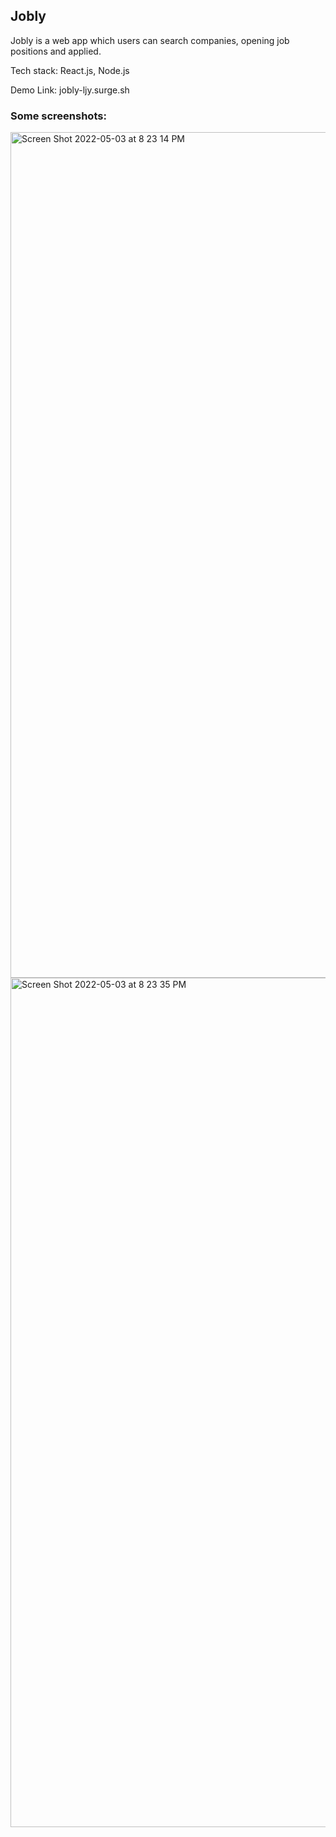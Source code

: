 ## Jobly
Jobly is a web app which users can search companies, opening job positions and applied.

Tech stack: React.js, Node.js

Demo Link: jobly-ljy.surge.sh
### Some screenshots:
<img width="1353" alt="Screen Shot 2022-05-03 at 8 23 14 PM" src="https://user-images.githubusercontent.com/50587812/166606824-88d0b8b1-9f50-4b74-b553-17e1f7e113b4.png">
<img width="1359" alt="Screen Shot 2022-05-03 at 8 23 35 PM" src="https://user-images.githubusercontent.com/50587812/166606900-a13ba6ae-a9b7-486a-b972-5b50e7c31640.png">
